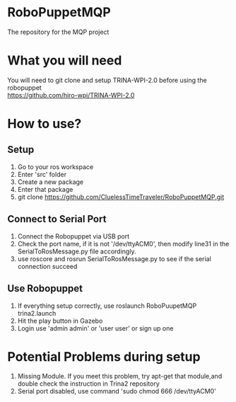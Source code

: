 # RoboPuppetMQP
The repository for the MQP project

# What you will need
You will need to git clone and setup TRINA-WPI-2.0 before using the robopuppet  
https://github.com/hiro-wpi/TRINA-WPI-2.0

# How to use?
## Setup
1. Go to your ros workspace  
2. Enter 'src' folder  
3. Create a new package   
4. Enter that package  
5. git clone https://github.com/CluelessTimeTraveler/RoboPuppetMQP.git  

## Connect to Serial Port
1. Connect the Robopuppet via USB port  
2. Check the port name, if it is not '/dev/ttyACM0', then modify line31 in the SerialToRosMessage.py file accordingly.  
3. use roscore and rosrun SerialToRosMessage.py to see if the serial connection succeed  

## Use Robopuppet
1. If everything setup correctly, use roslaunch RoboPuupetMQP trina2.launch  
2. Hit the play button in Gazebo  
3. Login use 'admin admin' or 'user user' or sign up one  

# Potential Problems during setup
1. Missing Module. If you meet this problem, try apt-get that module,and double check the instruction in Trina2 repository   
2. Serial port disabled, use command 'sudo chmod 666 /dev/ttyACM0'
